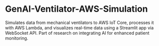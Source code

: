 # GenAI-Ventilator-AWS-Simulation
Simulates data from mechanical ventilators to AWS IoT Core, processes it with AWS Lambda, and visualizes real-time data using a Streamlit app via WebSocket API. Part of research on integrating AI for enhanced patient monitoring.

